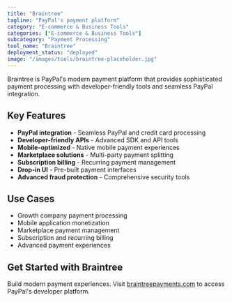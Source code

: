 ```yaml
---
title: "Braintree"
tagline: "PayPal's payment platform"
category: "E-commerce & Business Tools"
categories: ["E-commerce & Business Tools"]
subcategory: "Payment Processing"
tool_name: "Braintree"
deployment_status: "deployed"
image: "/images/tools/braintree-placeholder.jpg"
---
```

Braintree is PayPal's modern payment platform that provides sophisticated payment processing with developer-friendly tools and seamless PayPal integration.

## Key Features

- **PayPal integration** - Seamless PayPal and credit card processing
- **Developer-friendly APIs** - Advanced SDK and API tools
- **Mobile-optimized** - Native mobile payment experiences
- **Marketplace solutions** - Multi-party payment splitting
- **Subscription billing** - Recurring payment management
- **Drop-in UI** - Pre-built payment interfaces
- **Advanced fraud protection** - Comprehensive security tools

## Use Cases

- Growth company payment processing
- Mobile application monetization
- Marketplace payment management
- Subscription and recurring billing
- Advanced payment experiences

## Get Started with Braintree

Build modern payment experiences. Visit [braintreepayments.com](https://www.braintreepayments.com) to access PayPal's developer platform.